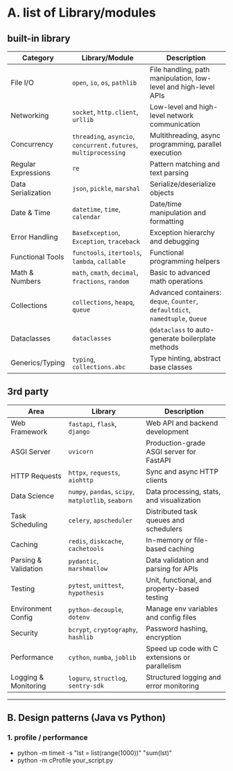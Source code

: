 # A. list of Library/modules
## built-in library

| Category            | Library/Module                                                  | Description                                                                   |
| ------------------- | --------------------------------------------------------------- | ----------------------------------------------------------------------------- |
| File I/O            | `open`, `io`, `os`, `pathlib`                                   | File handling, path manipulation, low-level and high-level APIs               |
| Networking          | `socket`, `http.client`, `urllib`                               | Low-level and high-level network communication                                |
| Concurrency         | `threading`, `asyncio`, `concurrent.futures`, `multiprocessing` | Multithreading, async programming, parallel execution                         |
| Regular Expressions | `re`                                                            | Pattern matching and text parsing                                             |
| Data Serialization  | `json`, `pickle`, `marshal`                                     | Serialize/deserialize objects                                                 |
| Date & Time         | `datetime`, `time`, `calendar`                                  | Date/time manipulation and formatting                                         |
| Error Handling      | `BaseException`, `Exception`, `traceback`                       | Exception hierarchy and debugging                                             |
| Functional Tools    | `functools`, `itertools`, `lambda`, `callable`                  | Functional programming helpers                                                |
| Math & Numbers      | `math`, `cmath`, `decimal`, `fractions`, `random`               | Basic to advanced math operations                                             |
| Collections         | `collections`, `heapq`, `queue`                                 | Advanced containers: `deque`, `Counter`, `defaultdict`, `namedtuple`, `Queue` |
| Dataclasses         | `dataclasses`                                                   | `@dataclass` to auto-generate boilerplate methods                             |
| Generics/Typing     | `typing`, `collections.abc`                                     | Type hinting, abstract base classes                                           |

## 3rd party

| Area                 | Library                                             | Description                                    |
| -------------------- | --------------------------------------------------- | ---------------------------------------------- |
| Web Framework        | `fastapi`, `flask`, `django`                        | Web API and backend development                |
| ASGI Server          | `uvicorn`                                           | Production-grade ASGI server for FastAPI       |
| HTTP Requests        | `httpx`, `requests`, `aiohttp`                      | Sync and async HTTP clients                    |
| Data Science         | `numpy`, `pandas`, `scipy`, `matplotlib`, `seaborn` | Data processing, stats, and visualization      |
| Task Scheduling      | `celery`, `apscheduler`                             | Distributed task queues and schedulers         |
| Caching              | `redis`, `diskcache`, `cachetools`                  | In-memory or file-based caching                |
| Parsing & Validation | `pydantic`, `marshmallow`                           | Data validation and parsing for APIs           |
| Testing              | `pytest`, `unittest`, `hypothesis`                  | Unit, functional, and property-based testing   |
| Environment Config   | `python-decouple`, `dotenv`                         | Manage env variables and config files          |
| Security             | `bcrypt`, `cryptography`, `hashlib`                 | Password hashing, encryption                   |
| Performance          | `cython`, `numba`, `joblib`                         | Speed up code with C extensions or parallelism |
| Logging & Monitoring | `loguru`, `structlog`, `sentry-sdk`                 | Structured logging and error monitoring        |

---
## B. Design patterns (Java vs Python) 
### 1. profile / performance
- python -m timeit -s "lst = list(range(1000))" "sum(lst)"
- python -m cProfile your_script.py